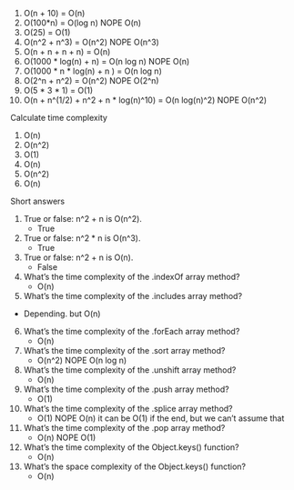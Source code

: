 1. O(n + 10) = O(n)
2. O(100*n) = O(log n) NOPE O(n)
3. O(25) = O(1)
4. O(n^2 + n^3) = O(n^2) NOPE O(n^3)
5. O(n + n + n + n) = O(n)
6. O(1000 * log(n) + n) = O(n log n) NOPE O(n)
7. O(1000 * n * log(n) + n ) = O(n log n)
8. O(2^n + n^2) = O(n^2) NOPE O(2^n)
9. O(5 * 3 * 1) = O(1)
10. O(n + n^(1/2) + n^2 + n * log(n)^10) = O(n log(n)^2) NOPE O(n^2)

Calculate time complexity
1. O(n)
2. O(n^2)
3. O(1)
4. O(n)
5. O(n^2)
6. O(n)

Short answers
1. True or false: n^2 + n is O(n^2).
   - True
2. True or false: n^2 * n is O(n^3).
   - True
3. True or false: n^2 + n is O(n).
   - False
4. What’s the time complexity of the .indexOf array method?
   - O(n)
5.  What’s the time complexity of the .includes array method?
   - Depending. but O(n)
6. What’s the time complexity of the .forEach array method?
   - O(n)
7. What’s the time complexity of the .sort array method?
   - O(n^2) NOPE O(n log n)
8. What’s the time complexity of the .unshift array method?
   - O(n)
9.  What’s the time complexity of the .push array method?
    - O(1)
10. What’s the time complexity of the .splice array method?
    - O(1) NOPE O(n) it can be O(1) if the end, but we can’t assume that
11. What’s the time complexity of the .pop array method?
    - O(n) NOPE O(1)
12. What’s the time complexity of the Object.keys() function?
    - O(n)
13. What’s the space complexity of the Object.keys() function?
    - O(n)
 







